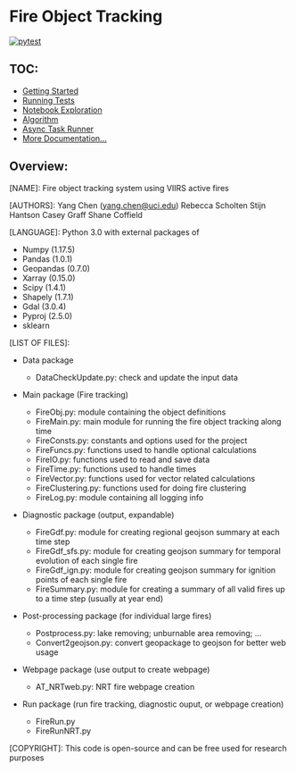 # Fire Object Tracking
[![pytest](https://github.com/Earth-Information-System/fireatlas/actions/workflows/pytest.yml/badge.svg)](https://github.com/Earth-Information-System/fireatlas/actions/workflows/pytest.yml)
## TOC:

* [Getting Started](./docs/getting_started.md)
* [Running Tests](./docs/running_tests.md)
* [Notebook Exploration](./docs/notebooks.md)
* [Algorithm](./docs/algorithm_explanation.md)
* [Async Task Runner](./maap_runtime/MAAP-DPS.md)
* [More Documentation...](./docs/index.md)

## Overview:

[NAME]: Fire object tracking system using VIIRS active fires

[VERSION]: 2.0

[AUTHORS]: Yang Chen (yang.chen@uci.edu)
           Rebecca Scholten
           Stijn Hantson
           Casey Graff
           Shane Coffield

[LANGUAGE]: Python 3.0 with external packages of
  * Numpy (1.17.5)
  * Pandas (1.0.1)
  * Geopandas (0.7.0)
  * Xarray (0.15.0)
  * Scipy (1.4.1)
  * Shapely (1.7.1)
  * Gdal (3.0.4)
  * Pyproj (2.5.0)
  * sklearn

[LIST OF FILES]:
- Data package
  * DataCheckUpdate.py: check and update the input data
- Main package (Fire tracking)
  * FireObj.py:        module containing the object definitions
  * FireMain.py:       main module for running the fire object tracking along time
  * FireConsts.py:     constants and options used for the project
  * FireFuncs.py:      functions used to handle optional calculations
  * FireIO.py:         functions used to read and save data
  * FireTime.py:       functions used to handle times
  * FireVector.py:     functions used for vector related calculations
  * FireClustering.py: functions used for doing fire clustering
  * FireLog.py:        module containing all logging info

- Diagnostic package (output, expandable)
  * FireGdf.py:        module for creating regional geojson summary at each time
                         step
  * FireGdf_sfs.py:    module for creating geojson summary for temporal evolution
                         of each single fire
  * FireGdf_ign.py:    module for creating geojson summary for ignition points
                        of each single fire
  * FireSummary.py:    module for creating a summary of all valid fires up to a
                         time step (usually at year end)

- Post-processing package (for individual large fires)
  * Postprocess.py: lake removing; unburnable area removing; ...
  * Convert2geojson.py: convert geopackage to geojson for better web usage

- Webpage package (use output to create webpage)
  * AT_NRTweb.py: NRT fire webpage creation

- Run package (run fire tracking, diagnostic ouput, or webpage creation)
  * FireRun.py
  * FireRunNRT.py

[COPYRIGHT]: This code is open-source and can be free used for research purposes

[CONTACTS]: yang.chen@uci.edu
